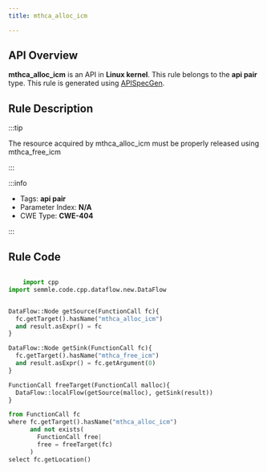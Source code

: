 ```yaml
---
title: mthca_alloc_icm

---
```



## API Overview
**mthca_alloc_icm** is an API in **Linux kernel**. This rule belongs to the **api pair** type. This rule is generated using [APISpecGen](../../tools/APISpecGen).
## Rule Description

:::tip

The resource acquired by mthca_alloc_icm must be properly released using mthca_free_icm

:::

:::info

- Tags: **api pair**
- Parameter Index: **N/A**
- CWE Type: **CWE-404**

:::

## Rule Code
```python

    import cpp
import semmle.code.cpp.dataflow.new.DataFlow


DataFlow::Node getSource(FunctionCall fc){
  fc.getTarget().hasName("mthca_alloc_icm")
  and result.asExpr() = fc
}

DataFlow::Node getSink(FunctionCall fc){
  fc.getTarget().hasName("mthca_free_icm")
  and result.asExpr() = fc.getArgument(0)
}

FunctionCall freeTarget(FunctionCall malloc){
  DataFlow::localFlow(getSource(malloc), getSink(result))
}

from FunctionCall fc
where fc.getTarget().hasName("mthca_alloc_icm")
      and not exists(
        FunctionCall free| 
        free = freeTarget(fc)
      )
select fc.getLocation()

    
```